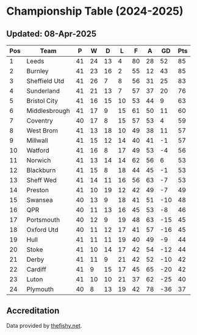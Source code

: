 # Championship Table (2024-2025)
## Updated: 08-Apr-2025

| Pos | Team | P | W | D | L | F | A | GD | Pts |
| --- | --- | --- | --- | --- | --- | --- | --- | --- | --- |
| 1 | Leeds | 41 | 24 | 13 | 4 | 80 | 28 | 52 | 85 |
| 2 | Burnley | 41 | 23 | 16 | 2 | 55 | 12 | 43 | 85 |
| 3 | Sheffield Utd | 41 | 26 | 7 | 8 | 56 | 31 | 25 | 83 |
| 4 | Sunderland | 41 | 21 | 13 | 7 | 57 | 37 | 20 | 76 |
| 5 | Bristol City | 41 | 16 | 15 | 10 | 53 | 44 | 9 | 63 |
| 6 | Middlesbrough | 41 | 17 | 9 | 15 | 61 | 50 | 11 | 60 |
| 7 | Coventry | 40 | 17 | 8 | 15 | 57 | 53 | 4 | 59 |
| 8 | West Brom | 41 | 13 | 18 | 10 | 49 | 38 | 11 | 57 |
| 9 | Millwall | 41 | 15 | 12 | 14 | 40 | 41 | -1 | 57 |
| 10 | Watford | 41 | 16 | 8 | 17 | 49 | 53 | -4 | 56 |
| 11 | Norwich | 41 | 13 | 14 | 14 | 62 | 56 | 6 | 53 |
| 12 | Blackburn | 41 | 15 | 8 | 18 | 44 | 45 | -1 | 53 |
| 13 | Sheff Wed | 41 | 14 | 11 | 16 | 56 | 63 | -7 | 53 |
| 14 | Preston | 41 | 10 | 19 | 12 | 42 | 49 | -7 | 49 |
| 15 | Swansea | 40 | 13 | 9 | 18 | 41 | 51 | -10 | 48 |
| 16 | QPR | 40 | 11 | 13 | 16 | 45 | 53 | -8 | 46 |
| 17 | Portsmouth | 40 | 12 | 9 | 19 | 48 | 63 | -15 | 45 |
| 18 | Oxford Utd | 40 | 11 | 12 | 17 | 41 | 57 | -16 | 45 |
| 19 | Hull | 41 | 11 | 11 | 19 | 40 | 49 | -9 | 44 |
| 20 | Stoke | 41 | 10 | 14 | 17 | 42 | 54 | -12 | 44 |
| 21 | Derby | 41 | 11 | 9 | 21 | 42 | 52 | -10 | 42 |
| 22 | Cardiff | 41 | 9 | 15 | 17 | 45 | 65 | -20 | 42 |
| 23 | Luton | 41 | 10 | 10 | 21 | 37 | 62 | -25 | 40 |
| 24 | Plymouth | 40 | 8 | 13 | 19 | 42 | 78 | -36 | 37 |

## Accreditation 

Data provided by [thefishy.net](https://www.thefishy.net/).
